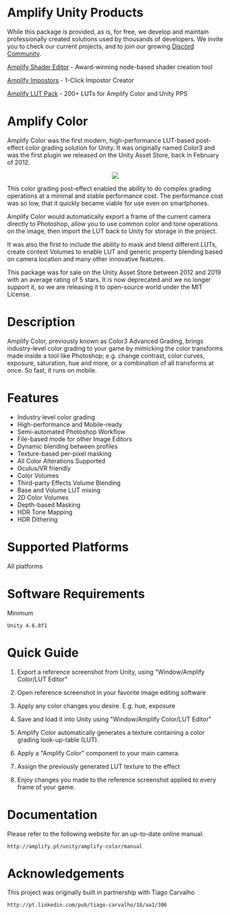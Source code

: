 # Amplify Unity Products

  While this package is provided, as is, for free, we develop and maintain professionally 
  created solutions used by thousands of developers. We invite you to check our current 
  projects, and to join our growing [Discord Community](https://discord.gg/SbNs7zK).
  
  [Amplify Shader Editor](https://assetstore.unity.com/packages/tools/visual-scripting/amplify-shader-editor-68570?aid=1011lPwI&pubref=GitHub) - Award-winning node-based shader creation tool
 
  [Amplify Impostors](https://assetstore.unity.com/packages/tools/utilities/amplify-impostors-beta-119877?aid=1011lPwI&pubref=GitHub) - 1-Click Impostor Creator
 
  [Amplify LUT Pack](https://assetstore.unity.com/packages/vfx/shaders/fullscreen-camera-effects/amplify-lut-pack-50070?aid=1011lPwI&pubref=GitHub) - 200+ LUTs for Amplify Color and Unity PPS
 
# Amplify Color

  Amplify Color was the first modern, high-performance LUT-based post-effect color 
  grading solution for Unity. It was originally named Color3 and was the first plugin
  we released on the Unity Asset Store, back in February of 2012.  
  
  <p align="center"><img src="http://files.amplify.pt/RT/2021/11/ColorTemp.jpg"></p>

  This color grading post-effect enabled the ability to do complex grading operations 
  at a minimal and stable performance cost. The performance cost was so low, that it 
  quickly became viable for use even on smartphones.

  Amplify Color would automatically export a frame of the current camera directly to 
  Photoshop, allow you to use common color and tone operations on the image, then import
  the LUT back to Unity for storage in the project.  

  It was also the first to include the ability to mask and blend different LUTs, create 
  context Volumes to enable LUT and generic property blending based on camera location 
  and many other innovative features.
  
  This package was for sale on the Unity Asset Store between 2012 and 2019 with an
  average rating of 5 stars. It is now deprecated and we no longer support it, so we 
  are releasing it to open-source world under the MIT License.
	
# Description

  Amplify Color, previously known as Color3 Advanced Grading, brings industry-level 
  color grading to your game by mimicking the color transforms made inside a tool 
  like Photoshop; e.g. change contrast, color curves, exposure, saturation, hue and 
  more, or a combination of all transforms at once. So fast, it runs on mobile.

# Features

  * Industry level color grading
  * High-performance and Mobile-ready
  * Semi-automated Photoshop Workflow
  * File-based mode for other Image Editors
  * Dynamic blending between profiles
  * Texture-based per-pixel masking
  * All Color Alterations Supported
  * Oculus/VR friendly
  * Color Volumes
  * Third-party Effects Volume Blending
  * Base and Volume LUT mixing
  * 2D Color Volumes
  * Depth-based Masking
  * HDR Tone Mapping
  * HDR Dithering
  
# Supported Platforms

  All platforms
	
# Software Requirements

  Minimum

    Unity 4.6.8f1

# Quick Guide

  1) Export a reference screenshot from Unity, using "Window/Amplify Color/LUT Editor"
    
  2) Open reference screenshot in your favorite image editing software
    
  3) Apply any color changes you desire. E.g. hue, exposure
    
  4) Save and load it into Unity using "Window/Amplify Color/LUT Editor"
    
  5) Amplify Color automatically generates a texture containing a color grading 
     look-up-table (LUT).
       
  6) Apply a "Amplify Color" component to your main camera.
    
  7) Assign the previously generated LUT texture to the effect
    
  8) Enjoy changes you made to the reference screenshot applied to every frame of your game.

# Documentation

  Please refer to the following website for an up-to-date online manual:

    http://amplify.pt/unity/amplify-color/manual

# Acknowledgements

  This project was originally built in partnership with Tiago Carvalho
  
    http://pt.linkedin.com/pub/tiago-carvalho/18/aa1/306
